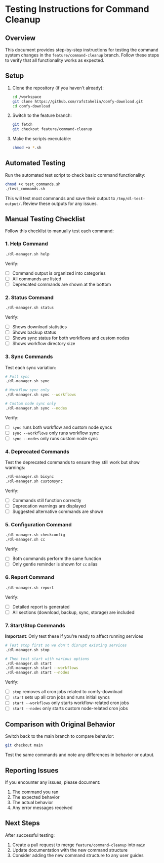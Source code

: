# Testing Instructions for Command Cleanup

## Overview

This document provides step-by-step instructions for testing the command system changes in the `feature/command-cleanup` branch. Follow these steps to verify that all functionality works as expected.

## Setup

1. Clone the repository (if you haven't already):
   ```bash
   cd /workspace
   git clone https://github.com/rafstahelin/comfy-download.git
   cd comfy-download
   ```

2. Switch to the feature branch:
   ```bash
   git fetch
   git checkout feature/command-cleanup
   ```

3. Make the scripts executable:
   ```bash
   chmod +x *.sh
   ```

## Automated Testing

Run the automated test script to check basic command functionality:

```bash
chmod +x test_commands.sh
./test_commands.sh
```

This will test most commands and save their output to `/tmp/dl-test-output/`. Review these outputs for any issues.

## Manual Testing Checklist

Follow this checklist to manually test each command:

### 1. Help Command

```bash
./dl-manager.sh help
```

Verify:
- [ ] Command output is organized into categories
- [ ] All commands are listed
- [ ] Deprecated commands are shown at the bottom

### 2. Status Command

```bash
./dl-manager.sh status
```

Verify:
- [ ] Shows download statistics
- [ ] Shows backup status
- [ ] Shows sync status for both workflows and custom nodes
- [ ] Shows workflow directory size

### 3. Sync Commands

Test each sync variation:

```bash
# Full sync
./dl-manager.sh sync

# Workflow sync only
./dl-manager.sh sync --workflows

# Custom node sync only
./dl-manager.sh sync --nodes
```

Verify:
- [ ] `sync` runs both workflow and custom node syncs
- [ ] `sync --workflows` only runs workflow sync
- [ ] `sync --nodes` only runs custom node sync

### 4. Deprecated Commands

Test the deprecated commands to ensure they still work but show warnings:

```bash
./dl-manager.sh bisync
./dl-manager.sh customsync
```

Verify:
- [ ] Commands still function correctly
- [ ] Deprecation warnings are displayed
- [ ] Suggested alternative commands are shown

### 5. Configuration Command

```bash
./dl-manager.sh checkconfig
./dl-manager.sh cc
```

Verify:
- [ ] Both commands perform the same function
- [ ] Only gentle reminder is shown for `cc` alias

### 6. Report Command

```bash
./dl-manager.sh report
```

Verify:
- [ ] Detailed report is generated
- [ ] All sections (download, backup, sync, storage) are included

### 7. Start/Stop Commands

**Important**: Only test these if you're ready to affect running services

```bash
# Test stop first so we don't disrupt existing services
./dl-manager.sh stop

# Then test start with various options
./dl-manager.sh start
./dl-manager.sh start --workflows
./dl-manager.sh start --nodes
```

Verify:
- [ ] `stop` removes all cron jobs related to comfy-download
- [ ] `start` sets up all cron jobs and runs initial syncs
- [ ] `start --workflows` only starts workflow-related cron jobs
- [ ] `start --nodes` only starts custom node-related cron jobs

## Comparison with Original Behavior

Switch back to the main branch to compare behavior:

```bash
git checkout main
```

Test the same commands and note any differences in behavior or output.

## Reporting Issues

If you encounter any issues, please document:

1. The command you ran
2. The expected behavior
3. The actual behavior
4. Any error messages received

## Next Steps

After successful testing:

1. Create a pull request to merge `feature/command-cleanup` into `main`
2. Update documentation with the new command structure
3. Consider adding the new command structure to any user guides